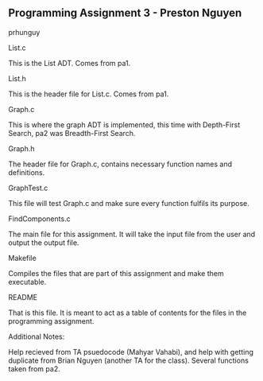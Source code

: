 ## Programming Assignment 3 - Preston Nguyen
prhunguy

List.c

This is the List ADT. Comes from pa1.

List.h

This is the header file for List.c. Comes from pa1.

Graph.c

This is where the graph ADT is implemented, this time with Depth-First Search, pa2 was Breadth-First Search.

Graph.h

The header file for Graph.c, contains necessary function names and definitions.

GraphTest.c

This file will test Graph.c and make sure every function fulfils its purpose.

FindComponents.c

The main file for this assignment. It will take the input file from the user and output the output file.

Makefile

Compiles the files that are part of this assignment and make them executable.

README

That is this file. It is meant to act as a table of contents for the files in the programming assignment.

Additional Notes:

Help recieved from TA psuedocode (Mahyar Vahabi), and help with getting duplicate from Brian Nguyen (another TA for the class). Several functions taken from pa2.